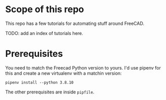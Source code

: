 # Scope of this repo

This repo has a few tutorials for automating stuff around FreeCAD.

TODO: add an index of tutorials here.

# Prerequisites
You need to match the Freecad Python version to yours. I'd use pipenv for this and create a new virtualenv with a matchin version:

```
pipenv install --python 3.8.10  
```

The other prerequisites are inside `pipfile`.